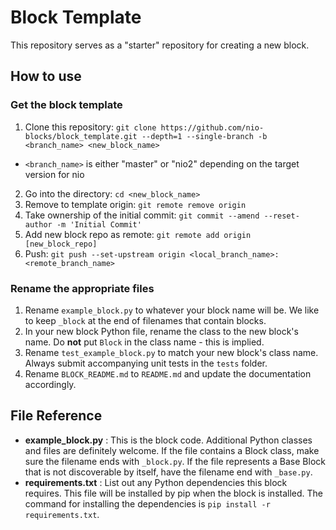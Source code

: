 # Block Template

This repository serves as a "starter" repository for creating a new block.

## How to use

### Get the block template

 1. Clone this repository: `git clone https://github.com/nio-blocks/block_template.git --depth=1 --single-branch -b <branch_name> <new_block_name>`
  - `<branch_name>` is either "master" or "nio2" depending on the target version for nio 
 2. Go into the directory: `cd <new_block_name>`
 3. Remove to template origin: `git remote remove origin`
 4. Take ownership of the initial commit: `git commit --amend --reset-author -m 'Initial Commit'`
 3. Add new block repo as remote: `git remote add origin [new_block_repo]`
 4. Push: `git push --set-upstream origin <local_branch_name>:<remote_branch_name>`


### Rename the appropriate files

 1. Rename `example_block.py` to whatever your block name will be. We like to keep `_block` at the end of filenames that contain blocks.
 1. In your new block Python file, rename the class to the new block's name. Do **not** put `Block` in the class name - this is implied.
 1. Rename `test_example_block.py` to match your new block's class name. Always submit accompanying unit tests in the `tests` folder.
 1. Rename `BLOCK_README.md` to `README.md` and update the documentation accordingly.


## File Reference

 * **example_block.py** : This is the block code. Additional Python classes and files are definitely welcome. If the file contains a Block class, make sure the filename ends with `_block.py`. If the file represents a Base Block that is not discoverable by itself, have the filename end with `_base.py`.
 * **requirements.txt** : List out any Python dependencies this block requires. This file will be installed by pip when the block is installed. The command for installing the dependencies is `pip install -r requirements.txt`.
